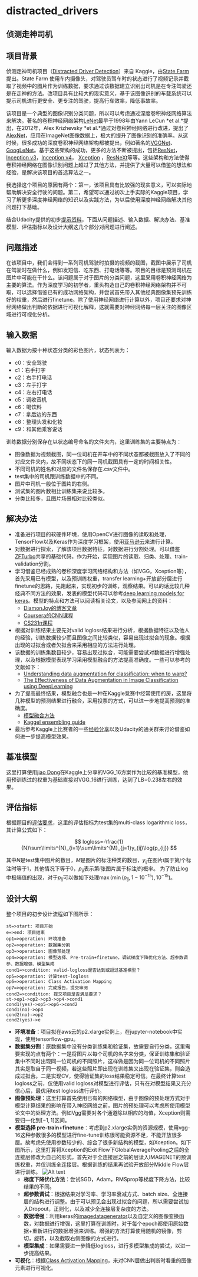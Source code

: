 # distracted_drivers

## 侦测走神司机

## 项目背景
侦测走神司机项目（[Distracted Driver Detection][1]）来自 Kaggle，由[State Farm][2]提出。State Farm 使用车内摄像头，对驾驶员驾车时的状态进行了视频记录并截取了视频中的图片作为训练数据，要求通过该数据建立识别出司机是在专注驾驶还是在走神的方法。改项目具有比较大的现实意义，基于该图像识别的车载系统可以提示司机进行更安全、更专注的驾驶，提高行车效率，降低事故率。

该项目是一个典型的图像识别分类问题，所以可以考虑通过深度卷积神经网络算法来解决。著名的卷积神经网络架构[LeNet][3]最早于1998年由Yann LeCun *et al.*提出，在2012年，Alex Krizhevsky *et al.*通过对卷积神经网络进行改进，提出了[AlexNet][4]，应用在ImageNet图像数据上，极大的提升了图像识别的准确率。从这时候，很多成功的深度卷积神经网络架构都被提出，例如著名的[VGGNet][5]、[GoogLeNet][6]。基于这些架构的成功，更多的方法不断被提出，包括[ResNet][7]，[Inception v3][8]，[Inception v4][9]， [Xception][10] ，[ResNeXt][11]等等。这些架构和方法使得卷积神经网络在图像识别问题上超过了其他方法，并提供了大量可以借鉴的想法和经验，是解决该项目的首选算法之一。

我选择这个项目的原因有两个：第一，该项目具有比较强的现实意义，可以实际地帮助解决安全行驶的问题。第二，希望可以通过初次上手实际的Kaggle项目，学习了解更多深度神经网络的知识以及实践方法，为以后使用深度神经网络解决其他问题打下基础。

结合Udacity提供的初步[提示资料][12]，下面从问题描述、输入数据、解决办法、基准模型、评估指标以及设计大纲这几个部分对问题进行阐述。

[1]: https://www.kaggle.com/c/state-farm-distracted-driver-detection
[2]: https://www.statefarm.com/
[3]: http://yann.lecun.com/exdb/publis/pdf/lecun-01a.pdf
[4]: https://papers.nips.cc/paper/4824-imagenet-classification-with-deep-convolutional-neural-networks.pdf
[5]: https://arxiv.org/abs/1409.1556
[6]: https://arxiv.org/abs/1409.4842
[7]: https://arxiv.org/abs/1512.03385
[8]: https://arxiv.org/abs/1512.00567
[9]: https://arxiv.org/abs/1602.07261
[10]: https://arxiv.org/abs/1610.02357
[11]: https://arxiv.org/abs/1611.05431
[12]: https://github.com/nd009/capstone/tree/master/distracted_driver_detection

## 问题描述
在该项目中，我们会得到一系列司机驾驶时拍摄的视频的截图，截图中展示了司机在驾驶时在做什么，例如发短信、吃东西、打电话等等。项目的目标是预测司机在图片中可能在干什么。该问题属于对于图片的分类问题，这里采用卷积神经网络为主要的算法。作为深度学习的初学者，重头构造自己的卷积神经网络架构并不可取，可以选择借鉴已有的成功网络架构，并尝试首先带入其他经典图像集预先训练好的权重，然后进行finetune。除了使用神经网络进行计算以外，项目还要求对神经网络做出判断的依据进行可视化解释，这就需要对神经网络每一层关注的图像区域进行可视化分析。

## 输入数据
输入数据为按十种状态分类的彩色图片，状态列表为：
- c0：安全驾驶
- c1：右手打字
- c2：右手打电话
- c3：左手打字
- c4：左右打电话
- c5：调收音机
- c6：喝饮料
- c7：拿后边的东西
- c8：整理头发和化妆
- c9：和其他乘客说话

训练数据分别保存在以状态编号命名的文件夹内，这里训练集的主要特点为：
- 图像数据为视频截图，同一位司机在开车中的不同状态都被截图放入了不同的对应文件夹内，故不同状态下的同一司机截图具有一定的时间相关性。
- 不同司机的姓名和对应的文件名保存在.csv文件中。
- test集中的司机跟训练数据中的不同。
- 图片中司机一般位于图片的右侧。
- 测试集的图片数相比训练集来说比较多。
- 分类比较多，且图片场景相对比较类似。


## 解决办法
-  准备进行项目的软硬件环境，使用OpenCV进行图像的读取和处理，TensorFlow以及Keras作为深度学习框架，使用[亚马逊云][19]来进行计算。
-  对数据进行探索，了解该项目数据特征，对数据进行分割处理。可以借鉴[ZFTurbo][13]共享的基础代码，作为开始，实现图片的读取、归类、处理、train-validation分割。
- 学习借鉴已经成熟的卷积深度学习网络结构和方法（如VGG，Xception等），首先采用已有模型，以及预训练权重，transfer learning+开放部分层进行finetune的思路，先跑起来，实现初步的训练，观察结果。可以的话比较几种经典不同方法的效果，发表的模型代码可以参考[deep learning models for keras][15]。模型的特点和方法可以阅读相关论文，以及参阅网上的资料：
	- [DiamonJoy的博客文章][16]
	- [Coursera的CNN课程][17]
	- [CS231n课程][18]
- 根据对训练结果主要先对valid logloss结果进行分析，根据数据特征以及他人的经验，训练数据较少而且图像之间比较类似，容易出现过拟合的现象。根据出现的过拟合或者欠拟合来采用相应的方法进行处理。
- 该数据的训练集数目较少，容易出现过拟合，可能需要尝试对数据进行增强处理，以及根据模型表现学习采用模型融合的方法提高准确度。一些可以参考的文献如下：
	- [Understanding data augmentation for classification: when to warp?][Sebastien]
	- [The Effectiveness of Data Augmentation in Image Classification using DeepLearning][Luis]
- 为了提高最终结果，模型融合也是一种在Kaggle竞赛中经常使用的房，这里将几种模型的预测结果进行融合，采用投票的方式，可以进一步地提高预测的准确度。
	- [模型融合方法][20]
	- [Kaggel ensembling guide][21]
- 最后参考Kaggle上比赛者的一些[经验分享][14]以及Udacity的通关群来讨论借鉴如何进一步提高模型效果。


[13]: https://www.kaggle.com/zfturbo/keras-sample
[14]: https://www.kaggle.com/c/state-farm-distracted-driver-detection/discussion
[15]: https://github.com/fchollet/deep-learning-models
[16]: http://my.csdn.net/u013751160
[17]: https://www.coursera.org/learn/convolutional-neural-networks/home/week/4
[18]: http://cs231n.github.io/convolutional-networks/
[19]: https://zhuanlan.zhihu.com/p/25066187
[20]: http://blog.csdn.net/sinat_29819401/article/details/71191219
[21]: https://mlwave.com/kaggle-ensembling-guide/
[Sebastien]: https://arxiv.org/abs/1609.08764
[Luis]: https://arxiv.org/abs/1712.04621


## 基准模型
这里打算使用[jiao Dong][jiaoDong]在Kaggle上分享的VGG_16方案作为比较的基准模型，他用预训练过的权重为基础直接对VGG_16进行训练，达到了LB=0.238左右的效果。

[jiaoDong]: https://www.kaggle.com/jiaodong/vgg-16-pretrained-loss-0-23800

## 评估指标
根据题目的[评估要求][Evaluation]，这里的评估指标为test集的multi-class logarithmic loss，其计算公式如下：

$$
logloss=-\frac{1}{N}\sum\limits^{N}_{i=1}\sum\limits^{M}_{j=1}y_{ij}\log(p_{ij})
$$

其中$N$是test集中图片的数目，$M$是图片的标注种类的数目，$y_{ij}$在图片$i$属于第$j$个标注时等于1，其他情况下等于0，$p_{ij}$表示第$i$张图片属于标注$j$的概率。
为了防止$\log$中极端值的出现，对于$p_{ij}$可以做如下处理$\max(\min(p_{ij},1-10^{-15}),10^{-15})$。

[Evaluation]: https://www.kaggle.com/c/state-farm-distracted-driver-detection#evaluation

## 设计大纲
整个项目的初步设计流程如下图所示：

```flow
st=>start: 项目开始
e=>end: 项目结束
op1=>operation: 环境准备
op2=>operation: 数据集分割
op3=>operation: 图像预处理
op4=>operation: 模型选择、Pre-train+finetune，调试梯度下降优化方法、超参数调参、数据增强、模型集成
cond1=>condition: valid-logloss是否达到或超过基准模型？
op5=>operation: 计算test-logloss
op6=>operation: Class Activation Mapping 
op7=>operation: 完成报告，提交审阅
cond2=>condition: 提交项目是否满足要求？
st->op1->op2->op3->op4->cond1
cond1(yes)->op5->op6->cond2
cond1(no)->op4
cond2(no)->op2
cond2(yes)->e
```

- **环境准备**：项目拟在aws云的p2.xlarge实例上，在jupyter-notebook中实现，使用tensorflow-gpu。
- **数据集分割**：原数据集中没有分类训练集和验证集，故需要自行分类，这里需要实现的点有两个：一是将图片以每个司机的名字来分类，保证训练集和验证集中不同时出现同一位司机的不同照片，这样做是因为同一位司机的不同照片其实是取自于同一视频，若这些照片即出现在训练集又出现在验证集，则会造成过拟合。二是实现CV，使得验证集的loss结果稳定可信。在最终计算test logloss之前，仅使用valid logloss对模型进行评估，只有在对模型结果又充分信心后，最优用test logloss进行评价。
- **图像预处理**：这里打算首先使用已有的网络模型，由于图像的预处理方式对于模型计算结果的影响在带入神经网络之前，图片的预处理可以考虑所使用模型论文中的处理方法。例如Vgg需要对各个通道除以相应的均值，Xception则需要归一化到$[-1,1]$区间。
- **模型选择 pre-train+finetune**：考虑到p2.xlarge实例的资源规模，使用vgg-16这种参数很多的模型进行fine-tune训练很可能资源不足，不能开放很多层。故考虑先使用参数较少的、综合了很多新结构的模型，如Xception。如下图所示，这里打算将Xception的Exit Flow下GlobalAveragePooling之后的全连接层修改为自己的形式，首先对于全连接层之前的层读入IMAGENET的预训练权重，并仅训练全连接层。根据训练的结果再试验开放部分Middle Flow层进行训练。
![Alt text](./1516459234426.png)
	- **梯度下降优化方法**：尝试SGD，Adam，RMSprop等梯度下降方法，比较结果的不同。
	-  **超参数调试**：根据结果对学习率、学习率衰减方式、batch size、全连接层的结构进行调整。由于可以预见会出现过拟合的问题，所以需要尝试加入Dropout，正则化，以及减少全连接层复杂度的方法。
	-  **数据增强**：利用keras的[imagedatagenerator]以及自定义的图像变换函数，对数据进行增强，这里打算在训练时，对于每个epoch都使用原始数据+重新进行的数据增强来训练。增强的方法打算使用随机的镜像，剪切，旋转，以及截取右侧图像的方式进行。
	-   **模型集成**：如果需要进一步降低logloss，进行多模型集成的尝试，以进一步提高结果。
- **可视化**：根据[Class Activation Mapping][map]，来对CNN层做出判断时看重的图像元素进行可视化。


[map]: http://cnnlocalization.csail.mit.edu/
[imagedatagenerator]: https://keras.io/preprocessing/image/

